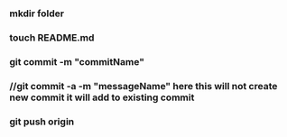 ### mkdir folder
### touch README.md
### git commit -m "commitName"
### //git commit -a -m "messageName" here this will not create new commit it will add to existing commit
### git push origin